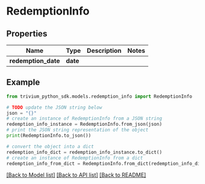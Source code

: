 # RedemptionInfo


## Properties

Name | Type | Description | Notes
------------ | ------------- | ------------- | -------------
**redemption_date** | **date** |  | 

## Example

```python
from trivium_python_sdk.models.redemption_info import RedemptionInfo

# TODO update the JSON string below
json = "{}"
# create an instance of RedemptionInfo from a JSON string
redemption_info_instance = RedemptionInfo.from_json(json)
# print the JSON string representation of the object
print(RedemptionInfo.to_json())

# convert the object into a dict
redemption_info_dict = redemption_info_instance.to_dict()
# create an instance of RedemptionInfo from a dict
redemption_info_from_dict = RedemptionInfo.from_dict(redemption_info_dict)
```
[[Back to Model list]](../README.md#documentation-for-models) [[Back to API list]](../README.md#documentation-for-api-endpoints) [[Back to README]](../README.md)



